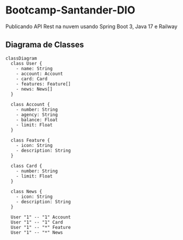 # Bootcamp-Santander-DIO
Publicando API Rest na nuvem usando Spring Boot 3, Java 17 e Railway

## Diagrama de Classes

```mermaid
classDiagram
  class User {
    - name: String
    - account: Account
    - card: Card
    - features: Feature[]
    - news: News[]
  }

  class Account {
    - number: String
    - agency: String
    - balance: Float
    - limit: Float
  }

  class Feature {
    - icon: String
    - description: String
  }

  class Card {
    - number: String
    - limit: Float
  }

  class News {
    - icon: String
    - description: String
  }

  User "1" -- "1" Account
  User "1" -- "1" Card
  User "1" -- "*" Feature
  User "1" -- "*" News

